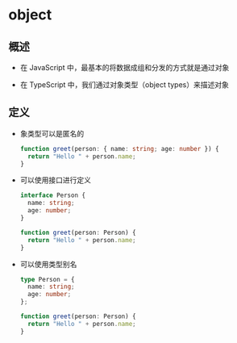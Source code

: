 # object

## 概述

  - 在 JavaScript 中，最基本的将数据成组和分发的方式就是通过对象

  - 在 TypeScript 中，我们通过对象类型（object types）来描述对象

## 定义

  - 象类型可以是匿名的

    ```typescript
    function greet(person: { name: string; age: number }) {
      return "Hello " + person.name;
    }
    ```

  - 可以使用接口进行定义

    ```typescript
    interface Person {
      name: string;
      age: number;
    }

    function greet(person: Person) {
      return "Hello " + person.name;
    }
    ```

  - 可以使用类型别名

    ```typescript
    type Person = {
      name: string;
      age: number;
    };

    function greet(person: Person) {
      return "Hello " + person.name;
    }
    ```
